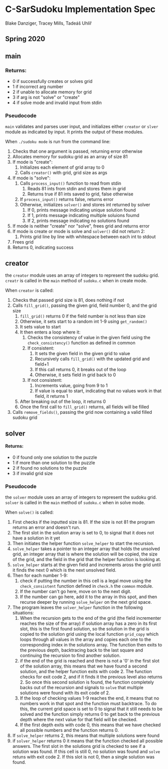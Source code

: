 
C-SarSudoku Implementation Spec
==========================
Blake Danziger, Tracey Mills, Tadeáš Uhlíř

Spring 2020
---------

## main

### Returns:

 - 0 if successfully creates or solves grid
 - 1 if incorrect arg number
 - 2 if unable to allocate memory for grid
 - 3 if arg is not "solve" or "create"
 - 4 if solve mode and invalid input from stdin

### Pseudocode

`main` validates and parses user input, and initializes either `creator` or `slver` module as indicated by input. It prints the output of these modules.

When `./sudoku mode` is run from the command line:
1. Checks that one argument is passed, returning error otherwise
2. Allocates memory for sudoku grid as an array of size 81
3. If mode is "create":
    1. Initializes each element of grid array to 0
    2. Calls `creator()` with grid, grid size as args
4. If mode is "solve":
    1. Calls `process_input()` function to read from stdin
        1. Reads 81 ints from stdin and stores them in grid
        2. Returns true if 81 ints saved to grid, false otherwise
    2. If `process_input()` returns false, returns error
    3. Otherwise, initializes `solver()` and stores int returned by solver
    	1. If 0, prints message indicating unique solution found
        2. If 1, prints message indicating multiple soluions foumd
        3. If 2, prints message indicating no solutions found
5. If mode is neither "create" nor "solve", frees grid and returns error
6. If mode is create or mode is solve and `solver()` did not return 2:
    1.  Prints grid line by line with whitespace between each int to stdout
7. Frees grid
8. Returns 0, indicating success


## creator

the `creator` module uses an array of integers to represent the sudoku grid. `creatr` is called in the `main` method of `sudoku.c` when in create mode.

When `creator` is called:
1. Checks that passed grid size is 81, does nothing if not
2. Calls `fill_grid()`, passing the given grid, field number 0, and the grid size
    1. `fill_grid()` returns 0 if the field number is not less than size
    2. Otherwise, it sets start to a random int 1-9 using `get_random()`
    3. It sets value to start
    4. It then enters a loop where it:
        1. Checks the consistency of value in the given field using the `check_consistency()` function as defined in common
        2. If consistent:
            1. It sets the given field in the given grid to value
            2. Recursively calls `fill_grid()` with the updated grid and field+1
            3. If this call returns 0, it breaks out of the loop
            4. Otherwise, it sets field in grid back to 0
        3. If not consistent:
            1. Increments value, going from 9 to 1
            2. If value is equal to start, indicating that no values work in that field, it returns 1
    5. After breaking out of the loop, it returns 0
    6. Once the first call to `fill_grid()` returns, all fields will be filled
3. Calls `remove_fields()`, passing the grid now containing a valid filled sudoku grid
  



## solver

#### Returns:

 - 0 if found only one solution to the puzzle
 - 1 if more than one solution to the puzzle
 - 2 if found no solutions to the puzzle
 - 3 if invalid grid size

### Pseudocode

the `solver` module uses an array of integers to represent the sudoku grid. `solver` is called in the `main` method of  `sudoku.c` when in solve mode.

When `solve()` is called:
1. First checks if the inputted size is 81. If the size is not 81 the program returns an error and doesn't run.
2. The first slot in the solution array is set to 0, to signal that it does not have a solution in it yet
2. Then initiates the helper function `solve_helper` to start the recursion.
3. `solve_helper` takes a pointer to an integer array that holds the unsolved grid, an integer array that is where the solution will be copied, the size of the grid, and the field in the grid that the helper function is looking at.
4. `solve_helper` starts at the given field and increments aross the grid until it finds the next 0 which is the next unsolved field.
5. Then for each number 1-9:
    1. check if putting the number in this cell is a legal move using the `check_consistent` function defined in `check.h` the `common` module.
    2. If the number can't go here, move on to the next digit.
    3. If the number can go here, add it to the array in this spot, and then recurse deeper by running `solve_helper` on the next grid space.
6. The program leaves the `solver_helper` function in the following situations:
    1. When the recursion gets to the end of the grid (the field incrementer reaches the size of the array) if solution array has a zero in its first slot, this is the first found solution, so the solution in the grid is copied to the solution grid using the local function `grid_copy` which loops through all values in the array and copies each one to the corresponding index in the solutions array. The function then exits to the previous depth, backtracing back to the last square and continuing the recursion to find another solution.
    2. if the end of the grid is reached and there is not a '0' in the first slot of the solution array, this means that we have found a second solution, and the helper function exits with code 2. The function checks for exit code 2, and if it finds it the previous level also returns 2. So once this second solution is found, the function completely backs out of the recursion and signals to `solve` that multiple solutions were found with its exit code of 2.
    3. If the loop of checking values 1-9 reaches the end, it means that no numbers work in that spot and the function must backtrace. To do this, the current grid space is set to 0 to signal that it still needs to be solved and the function simply returns 0 to get back to the previous depth where the next value for that field will be checked.
    4. If the first depth exits with code 0, this means that we have checked all possible numbers and the function returns 0.
6. If `solve_helper` returns 2, this means that multiple solutions were found
7. if `solver_helper` returns 0 it means that the function checked all possible answers. The first slot in the solutions grid is checked to see if a solution was found. If this cell is still 0, no solution was found and `solve` retuns with exit code 2. If this slot is not 0, then a single solution was found.
